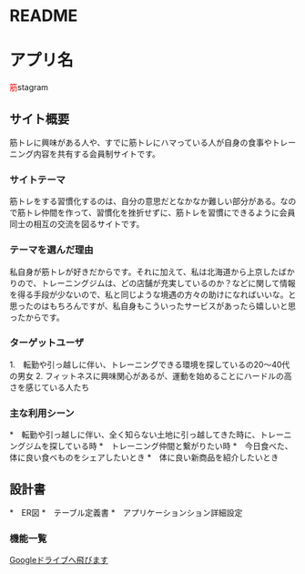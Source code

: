 # README

# アプリ名
<font color="Red">筋</font>stagram

## サイト概要
筋トレに興味がある人や、すでに筋トレにハマっている人が自身の食事やトレーニング内容を共有する会員制サイトです。

### サイトテーマ
筋トレをする習慣化するのは、自分の意思だとなかなか難しい部分がある。なので筋トレ仲間を作って、習慣化を挫折せずに、筋トレを習慣にできるように会員同士の相互の交流を図るサイトです。

### テーマを選んだ理由
私自身が筋トレが好きだからです。それに加えて、私は北海道から上京したばかりので、トレーニングジムは、どの店舗が充実しているのか？などに関して情報を得る手段が少ないので、私と同じような境遇の方々の助けになればいいな。と思ったのはもちろんですが、私自身もこういったサービスがあったら嬉しいと思ったからです。

### ターゲットユーザ
1.　転勤や引っ越しに伴い、トレーニングできる環境を探しているの20〜40代の男女
2. フィットネスに興味関心があるが、運動を始めることにハードルの高さを感じている人たち

### 主な利用シーン
*　転勤や引っ越しに伴い、全く知らない土地に引っ越してきた時に、トレーニングジムを探している時
*　トレーニング仲間と繋がりたい時
*　今日食べた、体に良い食べものをシェアしたいとき
*　体に良い新商品を紹介したいとき

## 設計書
*　ER図
*　テーブル定義書
*　アプリケーションション詳細設定

### 機能一覧
[Googleドライブへ飛びます](https://docs.google.com/spreadsheets/d/12qq9LiRym56jvd4sjlZ2kUwUoG2l35JsQEcXQo0tJDE/edit?usp=sharing)



